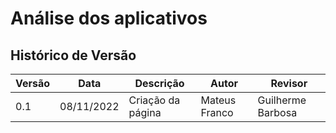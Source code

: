 # Análise dos aplicativos

## Histórico de Versão
| Versão | Data | Descrição | Autor | Revisor |
| --- | --- | --- | --- | --- |
| 0.1 | 08/11/2022 | Criação da página | Mateus Franco | Guilherme Barbosa |